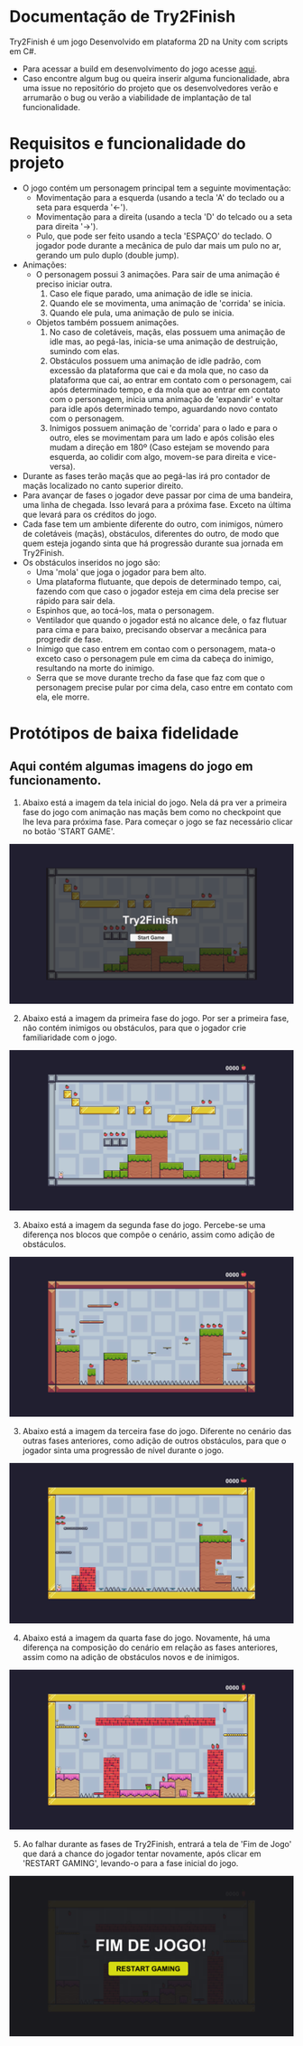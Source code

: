 # Documentação de Try2Finish
Try2Finish é um jogo Desenvolvido em plataforma 2D na Unity com scripts em C#.
- Para acessar a build em desenvolvimento do jogo acesse [aqui](https://github.com/talissonavila/Try2Finish/tree/try2finish_build).
- Caso encontre algum bug ou queira inserir alguma funcionalidade, abra uma issue no repositório do projeto que os desenvolvedores verão e arrumarão o bug ou verão a viabilidade de implantação de tal funcionalidade.

# Requisitos e funcionalidade do projeto
- O jogo contém um personagem principal tem a seguinte movimentação:
    - Movimentação para a esquerda (usando a tecla 'A' do teclado ou a seta para esquerda '←').
    - Movimentação para a direita (usando a tecla 'D' do telcado ou a seta para direita '→').
    - Pulo, que pode ser feito usando a tecla 'ESPAÇO' do teclado. O jogador pode durante a mecânica de pulo dar mais um pulo no ar, gerando um pulo duplo (double jump).
- Animações:
    - O personagem possui 3 animações. Para sair de uma animação é preciso iniciar outra.
        1. Caso ele fique parado, uma animação de idle se inicia.
        2. Quando ele se movimenta, uma animação de 'corrida' se inicia.
        3. Quando ele pula, uma animação de pulo se inicia.
    - Objetos também possuem animações.
        1. No caso de coletáveis, maçãs, elas possuem uma animação de idle mas, ao pegá-las, inicia-se uma animação de destruição, sumindo com elas.
        2. Obstáculos possuem uma animação de idle padrão, com excessão da plataforma que cai e da mola que, no caso da plataforma que cai, ao entrar em contato com o personagem, cai após determinado tempo, e da mola que ao entrar em contato com o personagem, inicia uma animação de 'expandir' e voltar para idle após determinado tempo, aguardando novo contato com o personagem.
        3. Inimigos possuem animação de 'corrida' para o lado e para o outro, eles se movimentam para um lado e após colisão eles mudam a direção em 180º (Caso estejam se movendo para esquerda, ao colidir com algo, movem-se para direita e vice-versa).
- Durante as fases terão maçãs que ao pegá-las irá pro contador de maçãs localizado no canto superior direito.
- Para avançar de fases o jogador deve passar por cima de uma bandeira, uma linha de chegada. Isso levará para a próxima fase. Exceto na última que levará para os créditos do jogo.
- Cada fase tem um ambiente diferente do outro, com inimigos, número de coletáveis (maçãs), obstáculos, diferentes do outro, de modo que quem esteja jogando sinta que há progressão durante sua jornada em Try2Finish.
- Os obstáculos inseridos no jogo são: 
    - Uma 'mola' que joga o jogador para bem alto.
    - Uma plataforma flutuante, que depois de determinado tempo, cai, fazendo com que caso o jogador esteja em cima dela precise ser rápido para sair dela.
    - Espinhos que, ao tocá-los, mata o personagem.
    - Ventilador que quando o jogador está no alcance dele, o faz flutuar para cima e para baixo, precisando observar a mecânica para progredir de fase.
    - Inimigo que caso entrem em contao com o personagem, mata-o exceto caso o personagem pule em cima da cabeça do inimigo, resultando na morte do inimigo.
    - Serra que se move durante trecho da fase que faz com que o personagem precise pular por cima dela, caso entre em contato com ela, ele morre.

# Protótipos de baixa fidelidade
## **Aqui contém algumas imagens do jogo em funcionamento.**
1. Abaixo está a imagem da tela inicial do jogo. Nela dá pra ver a primeira fase do jogo com animação nas maçãs bem como no checkpoint que lhe leva para próxima fase. Para começar o jogo se faz necessário clicar no botão 'START GAME'.

![Tela Inicial de Try2Finish](https://github.com/talissonavila/Try2Finish/blob/try2finish_build/images/newgame.png)

2. Abaixo está a imagem da primeira fase do jogo. Por ser a primeira fase, não contém inimigos ou obstáculos, para que o jogador crie familiaridade com o jogo.

![Fase 1 Try2Finish](https://github.com/talissonavila/Try2Finish/blob/try2finish_build/images/phase1.png)

3. Abaixo está a imagem da segunda fase do jogo. Percebe-se uma diferença nos blocos que compõe o cenário, assim como adição de obstáculos.

![Fase 2 Try2Finish](https://github.com/talissonavila/Try2Finish/blob/try2finish_build/images/phase2.png)

3. Abaixo está a imagem da terceira fase do jogo. Diferente no cenário das outras fases anteriores, como adição de outros obstáculos, para que o jogador sinta uma progressão de nível durante o jogo.

![Fase 3 de Try2Finish](https://github.com/talissonavila/Try2Finish/blob/try2finish_build/images/phase3.png)

4. Abaixo está a imagem da quarta fase do jogo. Novamente, há uma diferença na composição do cenário em relação as fases anteriores, assim como na adição de obstáculos novos e de inimigos.

![Fase 4 de Try2Finish](https://github.com/talissonavila/Try2Finish/blob/try2finish_build/images/phase4.png)

5. Ao falhar durante as fases de Try2Finish, entrará a tela de 'Fim de Jogo' que dará a chance do jogador tentar novamente, após clicar em 'RESTART GAMING', levando-o para a fase inicial do jogo.

![Tela de Fim de Jogo de Try2Finish](https://github.com/talissonavila/Try2Finish/blob/try2finish_build/images/gameover.png)
